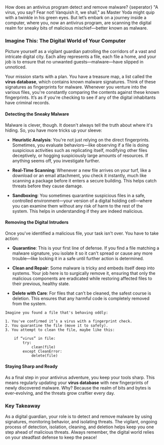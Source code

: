 How does an antivirus program detect and remove malware?
{seperator}
"A virus, you say? Fear not! Vanquish it, we shall," as Master Yoda might quip with a twinkle in his green eyes. But let’s embark on a journey inside a computer, where you, now an antivirus program, are scanning the digital realm for sneaky bits of malicious mischief—better known as malware.

### Imagine This: The Digital World of Your Computer

Picture yourself as a vigilant guardian patrolling the corridors of a vast and intricate digital city. Each alley represents a file, each file a home, and your job is to ensure that no unwanted guests—malware—have slipped in unnoticed.

Your mission starts with a plan. You have a treasure map, a list called the **virus database**, which contains known malware signatures. Think of these signatures as fingerprints for malware. Whenever you venture into the various files, you're constantly comparing the contents against these known fingerprints. It’s as if you're checking to see if any of the digital inhabitants have criminal records.

#### **Detecting the Sneaky Malware**

Malware is clever, though. It doesn't always tell the truth about where it's hiding. So, you have more tricks up your sleeve:

- **Heuristic Analysis**: You're not just relying on the direct fingerprints. Sometimes, you evaluate behaviors—like observing if a file is doing suspicious activities such as replicating itself, modifying other files deceptively, or hogging suspiciously large amounts of resources. If anything seems off, you investigate further.

- **Real-Time Scanning**: Whenever a new file arrives on your turf, like a download or an email attachment, you check it instantly, much like scanning a package before it enters a secure building. This helps catch threats before they cause damage.

- **Sandboxing**: You sometimes quarantine suspicious files in a safe, controlled environment—your version of a digital holding cell—where you can examine them without any risk of harm to the rest of the system. This helps in understanding if they are indeed malicious.

#### **Removing the Digital Intruders**

Once you've identified a malicious file, your task isn't over. You have to take action:

- **Quarantine**: This is your first line of defense. If you find a file matching a malware signature, you isolate it so it can't spread or cause any more trouble—like locking it in a safe until further action is determined.

- **Clean and Repair**: Some malware is tricky and embeds itself deep into systems. Your job here is to surgically remove it, ensuring that only the malicious components are eradicated while restoring affected files to their previous, healthy state.

- **Delete with Care**: For files that can’t be cleaned, the safest course is deletion. This ensures that any harmful code is completely removed from the system.

```plaintext
Imagine you found a file that's behaving oddly:

1. You've confirmed it’s a virus with a fingerprint check.
2. You quarantine the file (move it to safety).
3. You attempt to clean the file, maybe like this:

    if “virus” in file:
        try:
            clean(file)
        except CleanError:
            delete(file)
```

#### **Staying Sharp and Ready**

As a final step in your antivirus adventure, you keep your tools sharp. This means regularly updating your **virus database** with new fingerprints of newly discovered malware. Why? Because the realm of bits and bytes is ever-evolving, and the threats grow craftier every day.

### **Key Takeaway**

As a digital guardian, your role is to detect and remove malware by using signatures, monitoring behavior, and isolating threats. The vigilant, ongoing process of detection, isolation, cleaning, and deletion helps keep you one step ahead of malicious threats. Always remember, the digital world relies on your steadfast defense to keep the peace!

